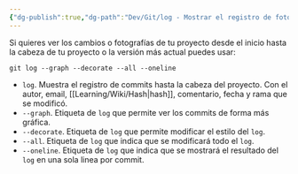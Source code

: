 ```yaml
---
{"dg-publish":true,"dg-path":"Dev/Git/log - Mostrar el registro de fotografías del proyecto en Git.md","permalink":"/dev/git/log-mostrar-el-registro-de-fotografias-del-proyecto-en-git/","created":"2024-03-27T16:18","updated":"2024-03-29T18:52"}
---
```


Si quieres ver los cambios o fotografías de tu proyecto desde el inicio hasta la cabeza de tu proyecto o la versión más actual puedes usar: 
```shell
git log --graph --decorate --all --oneline
```
- `log`. Muestra el registro de commits hasta la cabeza del proyecto. Con el autor, email, [[Learning/Wiki/Hash\|hash]], comentario, fecha y rama que se modificó.
- `--graph`. Etiqueta de `log` que permite ver los commits de forma más gráfica.
- `--decorate`. Etiqueta de `log` que permite modificar el estilo del `log`.
- `--all`. Etiqueta de `log` que indica que se modificará todo el `log`.
- `--oneline`. Etiqueta de `log` que indica que se mostrará el resultado del `log` en una sola linea por commit.
